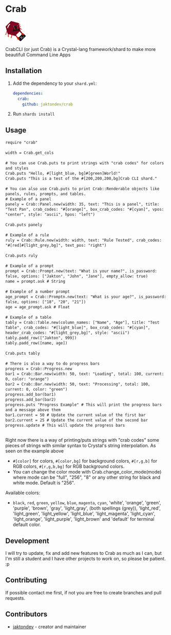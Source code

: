 # Crab
![Crab Logo](./Logo.png "Crab Logo")

CrabCLI (or just Crab) is a Crystal-lang framework/shard to make more beautifull Command Line Apps 

## Installation

1. Add the dependency to your `shard.yml`:

   ```yaml
   dependencies:
     crab:
       github: jaktondev/crab
   ```

2. Run `shards install`

## Usage

```crystal
require "crab"

width = Crab.get_cols

# You can use Crab.puts to print strings with "crab codes" for colors and styles
Crab.puts "Hello, #[light_blue, bg]#[green]World!"
Crab.puts "This is a test of the #[200,200,200,bg]Crab CLI shard."

# You can also use Crab.puts to print Crab::Renderable objects like panels, rules, prompts, and tables.
# Example of a panel
panely = Crab::Panel.new(width: 35, text: "This is a panel", title: "Test Pan", crab_codes: "#[orange]", box_crab_codes: "#[cyan]", vpos: "center", style: "ascii", hpos: "left")

Crab.puts panely

# Example of a rule
ruly = Crab::Rule.new(width: width, text: "Rule Tested", crab_codes: "#[red]#[light_grey,bg]", text_pos: "right")

Crab.puts ruly

# Example of a prompt
prompt = Crab::Prompt.new(text: "What is your name?", is_password: false, options: ["Jakton", "John", "Jane"], empty_allow: true)
name = prompt.ask # String

# Example of a number prompt
age_prompt = Crab::Promptn.new(text: "What is your age?", is_password: false, options: ["18", "20", "21"])
age = age_prompt.ask # Float 

# Example of a table
tably = Crab::Table.new(column_names: ["Name", "Age"], title: "Test Table", crab_codes: "#[light_blue]", box_crab_codes: "#[cyan]", header_crab_codes: "#[light_grey,bg]", style: "ascii")
tably.padd_row(["Jakton", 999])
tably.padd_row([name, age])

Crab.puts tably

# There is also a way to do progress bars
progress = Crab::Progress.new
bar1 = Crab::Bar.new(width: 50, text: "Loading", total: 100, current: 0, color: "orange")
bar2 = Crab::Bar.new(width: 50, text: "Processing", total: 100, current: 0, color: "green")
progress.add_bar(bar1)
progress.add_bar(bar2)
progress.puts "Progress Example" # This will print the progress bars and a message above them
bar1.current = 50 # Update the current value of the first bar
bar2.current = 25 # Update the current value of the second bar
progress.update # This will update the progress bars
  
```

Right now there is a way of printing/puts strings with "crab codes" some pieces of strings with similar syntax to Crystal's string interpolation. As seen on the example above
- `#[color]` for colors, `#[color,bg]` for background colors, `#[r,g,b]` for RGB colors, `#[r,g,b,bg]` for RGB background colors.
- You can change the color mode with Crab.change_color_mode(mode) where mode can be "full", "256", "8" or any other string for black and white mode. Default is "256".

Available colors:
- `black`, `red`, `green`, `yellow`, `blue`, `magenta`, `cyan`, 'white', 'orange', 'green', 'purple', 'brown', 'gray', 'light_gray', (both spellings (grey)), 'light_red', 'light_green', 'light_yellow', 'light_blue', 'light_magenta', 'light_cyan', 'light_orange', 'light_purple', 'light_brown' and 'default' for terminal default color.



## Development

I will try to update, fix and add new features to Crab as much as I can, but I'm still a student and I have other projects to work on, so please be patient. :p

## Contributing

If possible contact me first, if not you are free to create branches and pull requests.

## Contributors

- [jaktondev](https://github.com/jaktondev) - creator and maintainer
